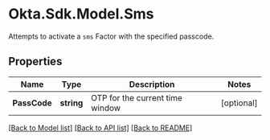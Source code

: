 # Okta.Sdk.Model.Sms
Attempts to activate a `sms` Factor with the specified passcode.

## Properties

Name | Type | Description | Notes
------------ | ------------- | ------------- | -------------
**PassCode** | **string** | OTP for the current time window | [optional] 

[[Back to Model list]](../README.md#documentation-for-models) [[Back to API list]](../README.md#documentation-for-api-endpoints) [[Back to README]](../README.md)

